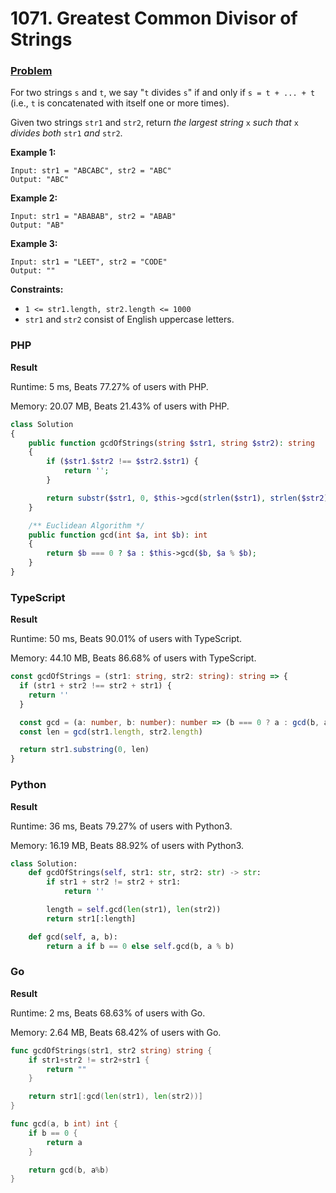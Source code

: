 # 1071. Greatest Common Divisor of Strings

### [Problem](https://leetcode.com/problems/greatest-common-divisor-of-strings/description/)

For two strings `s` and `t`,
we say "`t` divides `s`" if and only if `s = t + ... + t`
(i.e., `t` is concatenated with itself one or more times).

Given two strings `str1` and `str2`,
return _the largest string_ `x` _such that_ `x` _divides both_ `str1` _and_ `str2`.

**Example 1:**

```
Input: str1 = "ABCABC", str2 = "ABC"
Output: "ABC"
```

**Example 2:**

```
Input: str1 = "ABABAB", str2 = "ABAB"
Output: "AB"
```

**Example 3:**

```
Input: str1 = "LEET", str2 = "CODE"
Output: ""
```

**Constraints:**

- `1 <= str1.length, str2.length <= 1000`
- `str1` and `str2` consist of English uppercase letters.

### PHP

**Result**

Runtime: 5 ms, Beats 77.27% of users with PHP.

Memory: 20.07 MB, Beats 21.43% of users with PHP.

```php
class Solution
{
    public function gcdOfStrings(string $str1, string $str2): string
    {
        if ($str1.$str2 !== $str2.$str1) {
            return '';
        }

        return substr($str1, 0, $this->gcd(strlen($str1), strlen($str2)));
    }

    /** Euclidean Algorithm */
    public function gcd(int $a, int $b): int
    {
        return $b === 0 ? $a : $this->gcd($b, $a % $b);
    }
}
```

### TypeScript

**Result**

Runtime: 50 ms, Beats 90.01% of users with TypeScript.

Memory: 44.10 MB, Beats 86.68% of users with TypeScript.

```typescript
const gcdOfStrings = (str1: string, str2: string): string => {
  if (str1 + str2 !== str2 + str1) {
    return ''
  }

  const gcd = (a: number, b: number): number => (b === 0 ? a : gcd(b, a % b))
  const len = gcd(str1.length, str2.length)

  return str1.substring(0, len)
}
```

### Python

**Result**

Runtime: 36 ms, Beats 79.27% of users with Python3.

Memory: 16.19 MB, Beats 88.92% of users with Python3.

```python
class Solution:
    def gcdOfStrings(self, str1: str, str2: str) -> str:
        if str1 + str2 != str2 + str1:
            return ''

        length = self.gcd(len(str1), len(str2))
        return str1[:length]

    def gcd(self, a, b):
        return a if b == 0 else self.gcd(b, a % b)
```

### Go

**Result**

Runtime: 2 ms, Beats 68.63% of users with Go.

Memory: 2.64 MB, Beats 68.42% of users with Go.

```go
func gcdOfStrings(str1, str2 string) string {
	if str1+str2 != str2+str1 {
		return ""
	}

	return str1[:gcd(len(str1), len(str2))]
}

func gcd(a, b int) int {
	if b == 0 {
		return a
	}

	return gcd(b, a%b)
}
```
